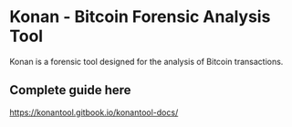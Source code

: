 # Konan - Bitcoin Forensic Analysis Tool

Konan is a forensic tool designed for the analysis of Bitcoin transactions.

## Complete guide here
https://konantool.gitbook.io/konantool-docs/
